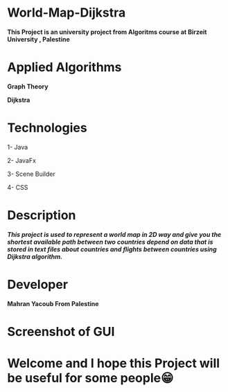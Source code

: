 # World-Map-Dijkstra


**This Project is an university project from Algoritms course at Birzeit University , Palestine**

# Applied Algorithms 

   **Graph Theory**
   
   **Dijkstra**
   
# Technologies 
  1- Java 
  
  2- JavaFx
  
  3- Scene Builder
  
  4- CSS
  
 # Description 
 
   ***This project is used to represent a world map in 2D way and give you the shortest available path between two countries depend on data that is stored 
   in text files about countries and flights between countries using Dijkstra algorithm.***
   
  # Developer 
  
   **Mahran Yacoub From Palestine**
   
  # Screenshot of GUI


  
   
  # Welcome and I hope this Project will be useful for some people😁
  
  
